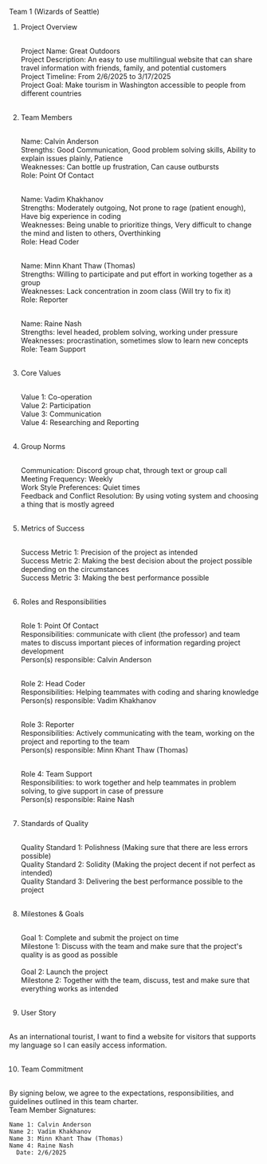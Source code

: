 Team 1 (Wizards of Seattle) 

1. Project Overview <br><br>

    Project Name: Great Outdoors <br>
    Project Description: An easy to use multilingual website that can share travel information with friends, family, and potential customers <br>
    Project Timeline: From 2/6/2025 to 3/17/2025 <br>
    Project Goal: Make tourism in Washington accessible to people from different countries <br><br>

2. Team Members <br><br>

    Name: Calvin Anderson <br>
    Strengths: Good Communication, Good problem solving skills, Ability to explain issues plainly, Patience <br>
    Weaknesses: Can bottle up frustration, Can cause outbursts <br>
    Role: Point Of Contact <br><br>

    Name: Vadim Khakhanov <br>
    Strengths: Moderately outgoing, Not prone to rage (patient enough), Have big experience in coding <br>
    Weaknesses: Being unable to prioritize things, Very difficult to change the mind and listen to others, Overthinking <br>
    Role: Head Coder <br><br>

    Name: Minn Khant Thaw (Thomas) <br>
    Strengths: Willing to participate and put effort in working together as a group <br>
    Weaknesses: Lack concentration in zoom class (Will try to fix it) <br>
    Role: Reporter <br><br>

    Name: Raine Nash <br>
    Strengths: level headed, problem solving, working under pressure <br>
    Weaknesses: procrastination,  sometimes slow to learn new concepts <br>
    Role: Team Support <br><br>


3. Core Values <br><br>

    Value 1: Co-operation <br>
    Value 2: Participation <br>
    Value 3: Communication <br>
    Value 4: Researching and Reporting <br><br>


4. Group Norms <br><br>

    Communication: Discord group chat, through text or group call <br>
    Meeting Frequency: Weekly <br>
    Work Style Preferences: Quiet times <br> 
    Feedback and Conflict Resolution: By using voting system and choosing a thing that is mostly agreed  <br><br>

5. Metrics of Success <br><br>

    Success Metric 1: Precision of the project as intended <br>
    Success Metric 2: Making the best decision about the project possible depending on the circumstances <br>
    Success Metric 3: Making the best performance possible <br><br>

6. Roles and Responsibilities <br><br>

    Role 1: Point Of Contact <br>
    Responsibilities: communicate with client (the professor) and team mates to discuss important pieces of information regarding project development <br>
    Person(s) responsible: Calvin Anderson <br><br>

    Role 2: Head Coder <br>
    Responsibilities: Helping teammates with coding and sharing knowledge <br>
    Person(s) responsible: Vadim Khakhanov <br><br>

    Role 3: Reporter <br>
    Responsibilities: Actively communicating with the team, working on the project and reporting to the team <br>
    Person(s) responsible: Minn Khant Thaw (Thomas) <br><br>

    Role 4: Team Support <br>
    Responsibilities: to work together and help teammates in  problem solving, to give support in case of pressure<br>
    Person(s) responsible: Raine Nash <br><br>


7. Standards of Quality <br><br>

    Quality Standard 1: Polishness (Making sure that there are less errors possible) <br>
    Quality Standard 2: Solidity (Making the project decent if not perfect as intended) <br>
    Quality Standard 3: Delivering the best performance possible to the project <br><br>

8. Milestones & Goals <br><br>

    Goal 1: Complete and submit the project on time <br> 
        Milestone 1: Discuss with the team and make sure that the project's quality is as good as possible <br><br> 
    Goal 2: Launch the project <br>
        Milestone 2: Together with the team, discuss, test and make sure that everything works as intended <br><br>

9. User Story <br><br>

As an international tourist, I want to find a website for visitors that supports my language so I can easily access information. <br><br>

10. Team Commitment <br><br>

By signing below, we agree to the expectations, responsibilities, and guidelines outlined in this team charter. <br>
Team Member Signatures:

    Name 1: Calvin Anderson
    Name 2: Vadim Khakhanov
    Name 3: Minn Khant Thaw (Thomas)
    Name 4: Raine Nash
      Date: 2/6/2025
